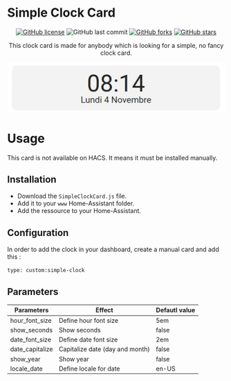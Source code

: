 # Simple Clock Card

<div align="center">

[![GitHub license](https://img.shields.io/github/license/ndeleforge/binocle?style=for-the-badge)](https://github.com/ndeleforge/binocle/blob/main/LICENCE)
![GitHub last commit](https://img.shields.io/github/last-commit/ndeleforge/binocle?style=for-the-badge)
[![GitHub forks](https://img.shields.io/github/forks/ndeleforge/binocle?style=for-the-badge)](https://github.com/ndeleforge/binocle/network)
[![GitHub stars](https://img.shields.io/github/stars/ndeleforge/binocle?style=for-the-badge)](https://github.com/ndeleforge/binocle/stargazers)

This clock card is made for anybody which is looking for a simple, no fancy clock card.

![Card example](/docs/images/card.png)

</div>

# Usage

This card is not available on HACS. It means it must be installed manually.   

## Installation 
- Download the `SimpleClockCard.js` file.
- Add it to your `www` Home-Assistant folder.  
- Add the ressource to your Home-Assistant.

## Configuration

In order to add the clock in your dashboard, create a manual card and add this :

```
type: custom:simple-clock
```

## Parameters

| Parameters | Effect | Defautl value
| --------------- | -------- | -----------------
| hour_font_size | Define hour font size | 5em
| show_seconds | Show seconds | false
| date_font_size | Define date font size | 2em
| date_capitalize | Capitalize date (day and month) | false
| show_year | Show year | false
| locale_date | Define locale for date | en-US